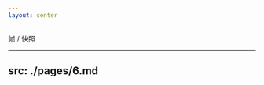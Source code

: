 ```yaml
---
layout: center
---
```


<div class="text-24">
  <span>帧</span>
    /
  <span>快照</span>
</div>

<!--
在 `hooks-based` 的组件下的思维逻辑不能照搬类组件，因为其本身是没有实例和生命周期。 由于函数组件本质上就是一个产生视图的函数，所以我们可以以 **帧** 或者 **快照** 的形式来看待函数组件，每一次的渲染都会产生新的帧，并且新旧帧之前没有任何联系。
-->

---
src: ./pages/6.md
---